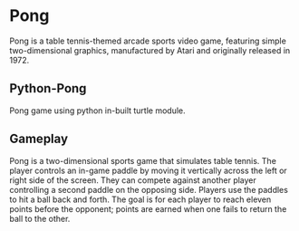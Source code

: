 # Pong

Pong is a table tennis-themed arcade sports video game, featuring simple two-dimensional graphics, manufactured by Atari and originally released in 1972.

## Python-Pong

Pong game using python in-built turtle module.

## Gameplay

Pong is a two-dimensional sports game that simulates table tennis. The player controls an in-game paddle by moving it vertically across the left or right side of the screen. They can compete against another player controlling a second paddle on the opposing side. Players use the paddles to hit a ball back and forth. The goal is for each player to reach eleven points before the opponent; points are earned when one fails to return the ball to the other.
